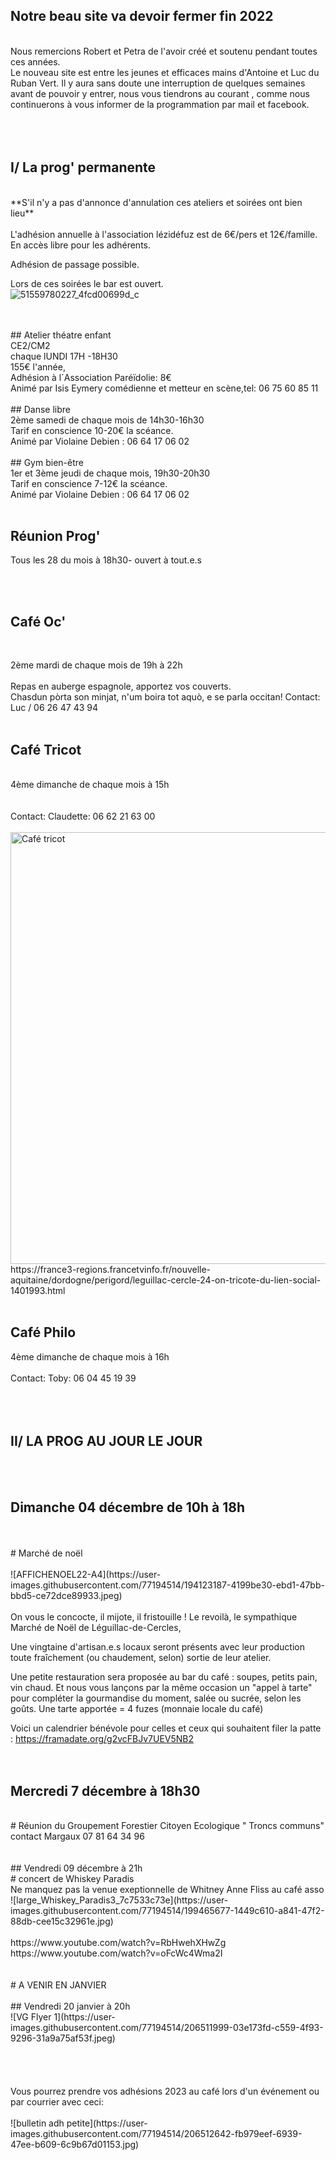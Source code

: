 



<!-- Exemple:

#### mardi 10 mars
## Café Oc.
** A partir de 18h30 **  
Où l'on partage <del>un bon repas à 8 €</del> tout en bavardant en occitan...   
__En auberge espagnole ! ! !__  
Chasdun pòrta son minjat e n'um boira tot aquò. Chacun apporte son repas et on mélange le tout. 
 [>>>> SOYEZ BENEVOLE,CLIQUEZ ICI<<<](http://www.date.marsnet.org/zqqlm9esy2sd2tfo)

fin exemple -->


## Notre beau site va devoir fermer fin 2022
<br/>
Nous remercions Robert et Petra de l'avoir créé et soutenu pendant toutes ces années.
<br/>
Le nouveau site est entre les jeunes et efficaces mains d'Antoine et Luc du Ruban Vert.
Il y aura sans doute une interruption de quelques semaines avant de pouvoir y entrer, nous vous tiendrons au courant , comme nous continuerons à vous informer de la programmation par mail et facebook. 
<br/>
<br/>
<br/>
<br/>

##  I/ La prog' permanente
<br/> 
**S'il n'y a pas d'annonce d'annulation ces ateliers et soirées ont bien lieu**
<br/>
<br/> 
L'adhésion annuelle à l'association lézidéfuz est de 6€/pers et 12€/famille.
<br/> 
En accès libre pour les adhérents.

Adhésion de passage possible.

Lors de ces soirées le bar est ouvert.  
![51559780227_4fcd00699d_c](https://user-images.githubusercontent.com/77194514/138118892-19e2d49f-4e11-4d22-a5fe-37211b4db673.jpg)

<br/>  
<br/> 
## Atelier théatre enfant
<br/> 
CE2/CM2
<br/> 
chaque lUNDI 17H -18H30
<br/> 
155€ l'année,
<br/>
Adhésion à l´Association Paréïdolie: 8€
<br/> 
Animé par Isis Eymery comédienne et metteur en scène,tel: 06 75 60 85 11
<br/> 
<br/> 
## Danse libre 
<br/>
2ème samedi de chaque mois de 14h30-16h30  
 <br/> 
Tarif en conscience 10-20€ la scéance.  
<br/>
Animé par Violaine Debien : 06 64 17 06 02  
<br/>
<br/>
## Gym bien-être 
<br/>
1er et 3ème jeudi de chaque mois, 19h30-20h30
<br/>  
Tarif en conscience 7-12€ la scéance.
<br/> 
Animé par Violaine Debien : 06 64 17 06 02
<br/>     
<br/>  

 ## Réunion Prog' 

Tous les 28 du mois à 18h30- ouvert à tout.e.s

<br/>
<br/>   

## Café Oc'
<br/>

2ème mardi de chaque mois de 19h à 22h 
<br/>
<br/>
Repas en auberge espagnole, apportez vos couverts.
<br/>
Chasdun pòrta son minjat, n'um boira tot aquò, e se parla occitan!
Contact: Luc / 06 26 47 43 94
<br/>
<br/>

## Café Tricot 
<br/>
4ème dimanche de chaque mois à 15h
<br/>
<br/>
<br/>
Contact: Claudette: 06 62 21 63 00
<br/>
<br/>
<img width="691" alt="Café tricot" src="https://user-images.githubusercontent.com/77194514/132258126-2237668e-bc70-4688-9b77-b1c282652e94.png">
https://france3-regions.francetvinfo.fr/nouvelle-aquitaine/dordogne/perigord/leguillac-cercle-24-on-tricote-du-lien-social-1401993.html  
<br/>
<br/>
  

## Café Philo

4ème dimanche de chaque mois à 16h
<br/>
<br/>
Contact: Toby: 06 04 45 19 39
<br/>
<br/>
<br/>
<br/>
## II/ LA PROG AU JOUR LE JOUR
<br/>
<br/> 


 ## Dimanche 04 décembre de 10h à 18h
  <br/>
  <br/>
  # Marché de noël
   <br/>
    <br/>
    ![AFFICHENOEL22-A4](https://user-images.githubusercontent.com/77194514/194123187-4199be30-ebd1-47bb-bbd5-ce72dce89933.jpeg)
 <br/>
  <br/>
  On vous le concocte, il mijote, il fristouille ! 
Le revoilà, le sympathique Marché de Noël de Léguillac-de-Cercles, 

Une vingtaine d'artisan.e.s locaux seront présents avec leur production toute fraîchement (ou chaudement, selon) sortie de leur atelier.

Une petite restauration sera proposée au bar du café : soupes, petits pain, vin chaud.
Et nous vous lançons par la même occasion un "appel à tarte" pour compléter la gourmandise du moment, salée ou sucrée, selon les goûts.
Une tarte apportée = 4 fuzes (monnaie locale du café)

Voici un calendrier bénévole pour celles et ceux qui souhaitent filer la patte :
https://framadate.org/g2vcFBJv7UEV5NB2
   <br/>
   <br/>
  <br/>
 ## Mercredi 7 décembre à 18h30
  <br/>
 # Réunion du Groupement Forestier Citoyen Ecologique
" Troncs communs"
  <br/>
contact Margaux 07 81 64 34 96
  <br/>
  <br/>
  <br/>
 ## Vendredi 09 décembre à 21h
 <br/>
 # concert de Whiskey Paradis
 <br/> 
 Ne manquez pas la venue exeptionnelle de Whitney Anne Fliss au café asso
 ![large_Whiskey_Paradis3_7c7533c73e](https://user-images.githubusercontent.com/77194514/199465677-1449c610-a841-47f2-88db-cee15c32961e.jpg)
<br/> 
 <br/>
https://www.youtube.com/watch?v=RbHwehXHwZg
 <br/>
https://www.youtube.com/watch?v=oFcWc4Wma2I
<br/>
<br/>
<br/>
# A VENIR EN JANVIER
<br/>
<br/>
## Vendredi 20 janvier à 20h
<br/>
![VG Flyer 1](https://user-images.githubusercontent.com/77194514/206511999-03e173fd-c559-4f93-9296-31a9a75af53f.jpeg)
<br/>
<br/>
<br/>
<br/>
<br/>
Vous pourrez prendre vos adhésions 2023 au café lors d'un événement ou par courrier avec ceci:
<br/>
<br/>
![bulletin adh petite](https://user-images.githubusercontent.com/77194514/206512642-fb979eef-6939-47ee-b609-6c9b67d01153.jpg)




